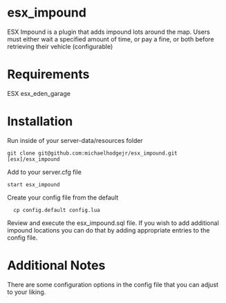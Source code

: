 # esx_impound

ESX Impound is a plugin that adds impound lots around the map. Users must either wait a specified amount of time, or pay a fine, or both
before retrieving their vehicle (configurable)

# Requirements
ESX
esx_eden_garage

# Installation

Run inside of your server-data/resources folder

```
git clone git@github.com:michaelhodgejr/esx_impound.git [esx]/esx_impound
```

Add to your server.cfg file

```
start esx_impound
```

Create your config file from the default

```
  cp config.default config.lua
```

Review and execute the esx_impound.sql file. If you wish to add additional impound locations you can do that
by adding appropriate entries to the config file.

# Additional Notes

There are some configuration options in the config file that you can adjust to your liking.
